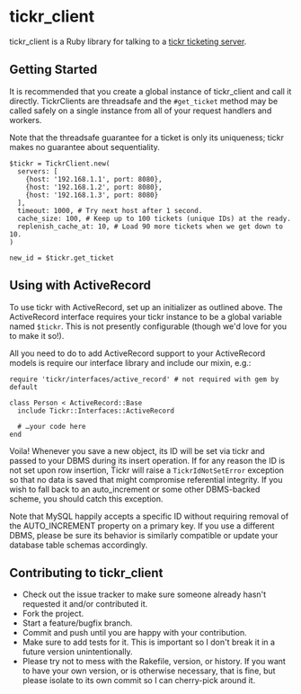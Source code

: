 # tickr_client

tickr_client is a Ruby library for talking to a [tickr ticketing server](http://github.com/wistia/tickr-server).

## Getting Started

It is recommended that you create a global instance of tickr_client and call it
directly. TickrClients are threadsafe and the `#get_ticket` method may be
called safely on a single instance from all of your request handlers and
workers.

Note that the threadsafe guarantee for a ticket is only its uniqueness; tickr
makes no guarantee about sequentiality.

    $tickr = TickrClient.new(
      servers: [
        {host: '192.168.1.1', port: 8080},
        {host: '192.168.1.2', port: 8080},
        {host: '192.168.1.3', port: 8080}
      ],
      timeout: 1000, # Try next host after 1 second.
      cache_size: 100, # Keep up to 100 tickets (unique IDs) at the ready.
      replenish_cache_at: 10, # Load 90 more tickets when we get down to 10.
    )
    
    new_id = $tickr.get_ticket

## Using with ActiveRecord

To use tickr with ActiveRecord, set up an initializer as outlined above. The
ActiveRecord interface requires your tickr instance to be a global variable
named `$tickr`. This is not presently configurable (though we'd love for you
to make it so!).

All you need to do to add ActiveRecord support to your ActiveRecord models is
require our interface library and include our mixin, e.g.:

    require 'tickr/interfaces/active_record' # not required with gem by default
    
    class Person < ActiveRecord::Base
      include Tickr::Interfaces::ActiveRecord
      
      # …your code here
    end

Voila! Whenever you save a new object, its ID will be set via tickr and passed
to your DBMS during its insert operation. If for any reason the ID is not set
upon row insertion, Tickr will raise a `TickrIdNotSetError` exception so that
no data is saved that might compromise referential integrity. If you wish to
fall back to an auto_increment or some other DBMS-backed scheme, you should
catch this exception.

Note that MySQL happily accepts a specific ID without requiring removal of the
AUTO_INCREMENT property on a primary key. If you use a different DBMS, please be
sure its behavior is similarly compatible or update your database table schemas
accordingly.

## Contributing to tickr_client
 
* Check out the issue tracker to make sure someone already hasn't requested it and/or contributed it.
* Fork the project.
* Start a feature/bugfix branch.
* Commit and push until you are happy with your contribution.
* Make sure to add tests for it. This is important so I don't break it in a future version unintentionally.
* Please try not to mess with the Rakefile, version, or history. If you want to have your own version, or is otherwise
necessary, that is fine, but please isolate to its own commit so I can cherry-pick around it.


